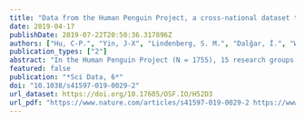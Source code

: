 ```yaml
---
title: "Data from the Human Penguin Project, a cross-national dataset testing principles from social thermoregulation theory"
date: 2019-04-17
publishDate: 2019-07-22T20:50:36.317896Z
authors: ["Hu, C-P.", "Yin, J-X", "Lindenberg, S. M.", "Dalğar, İ.", "Weissgerber, S.", "...", "IJzerman, H."]
publication_types: ["2"]
abstract: "In the Human Penguin Project (N = 1755), 15 research groups from 12 countries collected body temperature, demographic variables, social network indices, seven widely-used psychological scales and two newly developed questionnaires (the Social Thermoregulation and Risk Avoidance Questionnaire (STRAQ-1) and the Kama Muta Frequency Scale (KAMF)). They were collected to investigate the relationship between environmental factors (e.g., geographical, climate etc.) and human behaviors, which is a long-standing inquiry in the scientific community. More specifically, the present project was designed to test principles surrounding the idea of social thermoregulation, which posits that social networks help people to regulate their core body temperature. The results showed that all scales in the current project have sufficient to good psychometrical properties. Unlike previous crowdsourced projects, this dataset includes not only the cleaned raw data but also all the validation of questionnaires in 9 different languages, thus providing a valuable resource for psychological scientists who are interested in cross-national, environment-human interaction studies."
featured: false
publication: "*Sci Data, 6*"
doi: "10.1038/s41597-019-0029-2"
url_dataset: https://doi.org/10.17605/OSF.IO/H52D3
url_pdf: "https://www.nature.com/articles/s41597-019-0029-2 https://www.nature.com/articles/s41597-019-0029-2.pdf"
---
```


